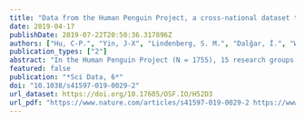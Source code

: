 ```yaml
---
title: "Data from the Human Penguin Project, a cross-national dataset testing principles from social thermoregulation theory"
date: 2019-04-17
publishDate: 2019-07-22T20:50:36.317896Z
authors: ["Hu, C-P.", "Yin, J-X", "Lindenberg, S. M.", "Dalğar, İ.", "Weissgerber, S.", "...", "IJzerman, H."]
publication_types: ["2"]
abstract: "In the Human Penguin Project (N = 1755), 15 research groups from 12 countries collected body temperature, demographic variables, social network indices, seven widely-used psychological scales and two newly developed questionnaires (the Social Thermoregulation and Risk Avoidance Questionnaire (STRAQ-1) and the Kama Muta Frequency Scale (KAMF)). They were collected to investigate the relationship between environmental factors (e.g., geographical, climate etc.) and human behaviors, which is a long-standing inquiry in the scientific community. More specifically, the present project was designed to test principles surrounding the idea of social thermoregulation, which posits that social networks help people to regulate their core body temperature. The results showed that all scales in the current project have sufficient to good psychometrical properties. Unlike previous crowdsourced projects, this dataset includes not only the cleaned raw data but also all the validation of questionnaires in 9 different languages, thus providing a valuable resource for psychological scientists who are interested in cross-national, environment-human interaction studies."
featured: false
publication: "*Sci Data, 6*"
doi: "10.1038/s41597-019-0029-2"
url_dataset: https://doi.org/10.17605/OSF.IO/H52D3
url_pdf: "https://www.nature.com/articles/s41597-019-0029-2 https://www.nature.com/articles/s41597-019-0029-2.pdf"
---
```


